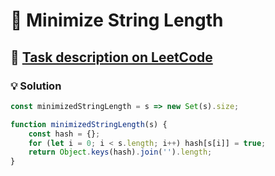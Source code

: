 # 📝 Minimize String Length

## 🔗 [Task description on LeetCode](https://leetcode.com/problems/minimize-string-length/description/)

### 💡 Solution

```javascript
const minimizedStringLength = s => new Set(s).size;

function minimizedStringLength(s) {
    const hash = {};
    for (let i = 0; i < s.length; i++) hash[s[i]] = true;
    return Object.keys(hash).join('').length;
}
```

